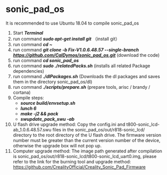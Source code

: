 # sonic_pad_os
It is recommended to use Ubuntu 18.04 to compile sonic_pad_os
1. Start ***Terminal***
2. run command ***sudo apt-get install git***  （install git）
3. run command ***cd ~***
4. run command ***git clone -b Fix-V1.0.6.48.57 --single-branch https://github.com/CalDymos/sonic_pad_os.git***  (download the code)
5. run command ***cd sonic_pad_os***
6. run command ***sudo ./relatedPacks.sh***  (installs all related Package dependencies)
7. run command ***./dlPackages.sh***  (Downloads the dl packages and saves them in the directory sonic_pad_os/dl) 
5. run command ***./scripts/prepare.sh***  (prepare tools, arisc / brandy / cortana)
4. Compile steps:
   - ***source build/envsetup.sh***
   - ***lunch 6***
   - ***make -j2 && pack***
   - ***swupdate_pack_swu -ab***
5. U flash drive upgrade method: Copy the config.ini and t800-sonic_lcd-ab_1.0.6.48.57.swu files in the sonic_pad_os/out/r818-sonic_lcd/ directory to the root directory of the U flash drive. The firmware version number must be greater than the current version number of the device, otherwise the upgrade box will not pop up.
6. Computer upgrade method: The image path generated after compilation is sonic_pad_os/out/r818-sonic_lcd/t800-sonic_lcd_uart0.img, please refer to the link for the burning tool and upgrade method: https://github.com/CrealityOfficial/Creality_Sonic_Pad_Firmware
